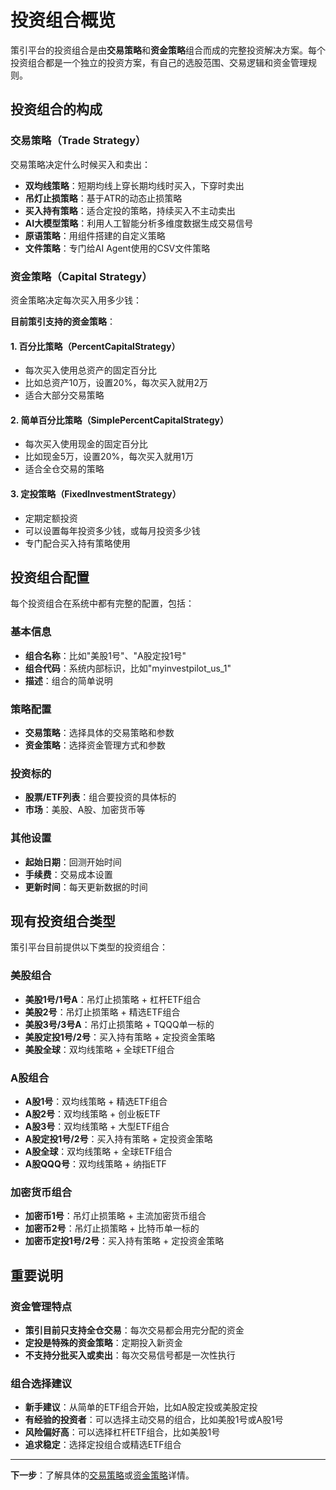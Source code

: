 # 投资组合概览

策引平台的投资组合是由**交易策略**和**资金策略**组合而成的完整投资解决方案。每个投资组合都是一个独立的投资方案，有自己的选股范围、交易逻辑和资金管理规则。

## 投资组合的构成

### 交易策略（Trade Strategy）
交易策略决定什么时候买入和卖出：
- **双均线策略**：短期均线上穿长期均线时买入，下穿时卖出
- **吊灯止损策略**：基于ATR的动态止损策略
- **买入持有策略**：适合定投的策略，持续买入不主动卖出
- **AI大模型策略**：利用人工智能分析多维度数据生成交易信号
- **原语策略**：用组件搭建的自定义策略
- **文件策略**：专门给AI Agent使用的CSV文件策略

### 资金策略（Capital Strategy）
资金策略决定每次买入用多少钱：

**目前策引支持的资金策略**：

#### 1. 百分比策略（PercentCapitalStrategy）
- 每次买入使用总资产的固定百分比
- 比如总资产10万，设置20%，每次买入就用2万
- 适合大部分交易策略

#### 2. 简单百分比策略（SimplePercentCapitalStrategy）
- 每次买入使用现金的固定百分比
- 比如现金5万，设置20%，每次买入就用1万
- 适合全仓交易的策略

#### 3. 定投策略（FixedInvestmentStrategy）
- 定期定额投资
- 可以设置每年投资多少钱，或每月投资多少钱
- 专门配合买入持有策略使用

## 投资组合配置

每个投资组合在系统中都有完整的配置，包括：

### 基本信息
- **组合名称**：比如"美股1号"、"A股定投1号"
- **组合代码**：系统内部标识，比如"myinvestpilot_us_1"
- **描述**：组合的简单说明

### 策略配置
- **交易策略**：选择具体的交易策略和参数
- **资金策略**：选择资金管理方式和参数

### 投资标的
- **股票/ETF列表**：组合要投资的具体标的
- **市场**：美股、A股、加密货币等

### 其他设置
- **起始日期**：回测开始时间
- **手续费**：交易成本设置
- **更新时间**：每天更新数据的时间

## 现有投资组合类型

策引平台目前提供以下类型的投资组合：

### 美股组合
- **美股1号/1号A**：吊灯止损策略 + 杠杆ETF组合
- **美股2号**：吊灯止损策略 + 精选ETF组合
- **美股3号/3号A**：吊灯止损策略 + TQQQ单一标的
- **美股定投1号/2号**：买入持有策略 + 定投资金策略
- **美股全球**：双均线策略 + 全球ETF组合

### A股组合
- **A股1号**：双均线策略 + 精选ETF组合
- **A股2号**：双均线策略 + 创业板ETF
- **A股3号**：双均线策略 + 大型ETF组合
- **A股定投1号/2号**：买入持有策略 + 定投资金策略
- **A股全球**：双均线策略 + 全球ETF组合
- **A股QQQ号**：双均线策略 + 纳指ETF

### 加密货币组合
- **加密币1号**：吊灯止损策略 + 主流加密货币组合
- **加密币2号**：吊灯止损策略 + 比特币单一标的
- **加密币定投1号/2号**：买入持有策略 + 定投资金策略

## 重要说明

### 资金管理特点
- **策引目前只支持全仓交易**：每次交易都会用完分配的资金
- **定投是特殊的资金策略**：定期投入新资金
- **不支持分批买入或卖出**：每次交易信号都是一次性执行

### 组合选择建议
- **新手建议**：从简单的ETF组合开始，比如A股定投或美股定投
- **有经验的投资者**：可以选择主动交易的组合，比如美股1号或A股1号
- **风险偏好高**：可以选择杠杆ETF组合，比如美股1号
- **追求稳定**：选择定投组合或精选ETF组合

---

**下一步**：了解具体的[交易策略](/docs/strategies/basic-concepts)或[资金策略](/docs/capital-strategies/overview)详情。
